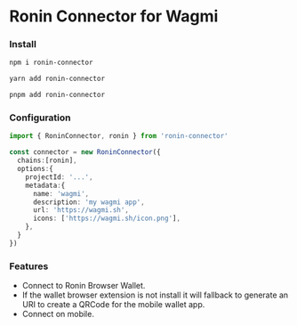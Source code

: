 # Ronin Connector for Wagmi

### Install

```bash
npm i ronin-connector
```
```bash
yarn add ronin-connector
```
```bash
pnpm add ronin-connector
```

### Configuration
```ts
import { RoninConnector, ronin } from 'ronin-connector'

const connector = new RoninConnector({
  chains:[ronin],
  options:{
    projectId: '...',
    metadata:{
      name: 'wagmi',
      description: 'my wagmi app',
      url: 'https://wagmi.sh',
      icons: ['https://wagmi.sh/icon.png'],
    },
  }
})
```

### Features
- Connect to Ronin Browser Wallet.
- If the wallet browser extension is not install it will fallback to generate an URI to create a QRCode for the mobile wallet app.
- Connect on mobile.